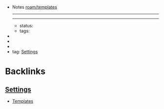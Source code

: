 - Notes [roam/templates](<roam/templates.md>)
    - ---
    - ---
    - status:
    - tags:
- 
- 
- 
- tag: [Settings](<Settings.md>)

# Backlinks
## [Settings](<Settings.md>)
- [Templates](<Templates.md>)

